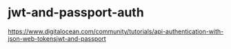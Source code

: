 # jwt-and-passport-auth

https://www.digitalocean.com/community/tutorials/api-authentication-with-json-web-tokensjwt-and-passport